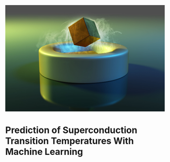 ![Cube floating over magnet with nitrogen evaporation cloud](data/Supercon.jpg)

# Prediction of Superconduction Transition Temperatures With Machine Learning

